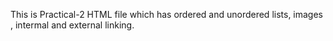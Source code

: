 This is Practical-2 HTML file which has ordered and unordered lists, images , intermal and external linking.
